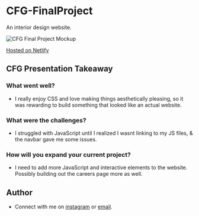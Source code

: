 # CFG-FinalProject

 An interior design website.
 
![CFG Final Project Mockup](https://user-images.githubusercontent.com/115661621/208087237-e72cae11-09d5-4bd8-9e44-58baf6d266be.png)

[Hosted on Netlify](https://cassandrahaglund-finalproject.netlify.app/index.html)
    
## CFG Presentation Takeaway

### What went well?

- I really enjoy CSS and love making things aesthetically pleasing, so it was rewarding to build something that looked like an actual website.

### What were the challenges?

- I struggled with JavaScript until I realized I wasnt linking to my JS files, & the navbar gave me some issues. 

### How will you expand your current project?

- I need to add more JavaScript and interactive elements to the website. Possibly building out the careers page more as well.

## Author

- Connect with me on [instagram](https://www.instagram.com/codeswithcass) or [email](mailto:codeswithcass@gmail.com).
